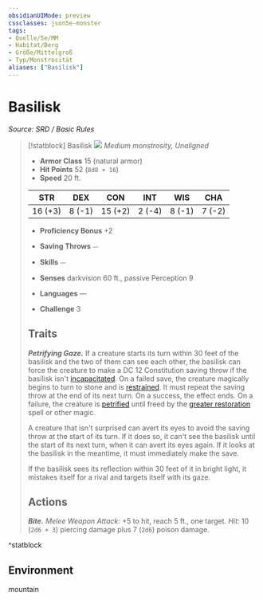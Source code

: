 ```yaml
---
obsidianUIMode: preview
cssclasses: json5e-monster
tags:
- Quelle/5e/MM
- Habitat/Berg
- Größe/Mittelgroß
- Typ/Monstrosität
aliases: ["Basilisk"]
---
```

# Basilisk
*Source: SRD / Basic Rules*  

> [!statblock] Basilisk
> ![](compendium/bestiary/monstrosity/token/basilisk.png#token)
> *Medium monstrosity, Unaligned*
> 
> - **Armor Class** 15  (natural armor)
> - **Hit Points** 52 (`8d8 + 16`)
> - **Speed** 20 ft.
> 
> |STR|DEX|CON|INT|WIS|CHA|
> |:---:|:---:|:---:|:---:|:---:|:---:|
> |16 (+3)| 8 (-1)|15 (+2)| 2 (-4)| 8 (-1)| 7 (-2)|
> 
> - **Proficiency Bonus** +2
> - **Saving Throws** ⏤
> - **Skills** ⏤
> - **Senses** darkvision 60 ft., passive Perception 9
> 
> - **Languages** —
> - **Challenge** 3
> 
> ## Traits
> 
> ***Petrifying Gaze.*** If a creature starts its turn within 30 feet of the basilisk and the two of them can see each other, the basilisk can force the creature to make a DC 12 Constitution saving throw if the basilisk isn't [incapacitated](rules/conditions.md#incapacitated). On a failed save, the creature magically begins to turn to stone and is [restrained](rules/conditions.md#restrained). It must repeat the saving throw at the end of its next turn. On a success, the effect ends. On a failure, the creature is [petrified](rules/conditions.md#petrified) until freed by the  [greater restoration](compendium/spells/greater-restoration.md) spell or other magic.
> 
> A creature that isn't surprised can avert its eyes to avoid the saving throw at the start of its turn. If it does so, it can't see the basilisk until the start of its next turn, when it can avert its eyes again. If it looks at the basilisk in the meantime, it must immediately make the save.
> 
> If the basilisk sees its reflection within 30 feet of it in bright light, it mistakes itself for a rival and targets itself with its gaze.
> 
> ## Actions
> 
> ***Bite.*** *Melee Weapon Attack:* +5 to hit, reach 5 ft., one target. *Hit:* 10 (`2d6 + 3`) piercing damage plus 7 (`2d6`) poison damage.

^statblock

## Environment

mountain